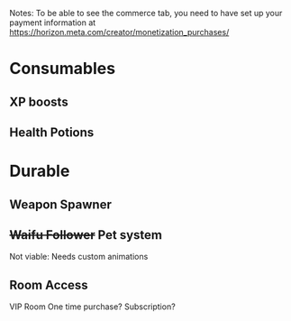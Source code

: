 Notes: To be able to see the commerce tab, you need to have set up your payment information at https://horizon.meta.com/creator/monetization_purchases/ 

# Consumables 

## XP boosts

## Health Potions 

# Durable

## Weapon Spawner 

## ~~Waifu Follower~~ Pet system
Not viable: Needs custom animations

## Room Access
VIP Room
One time purchase? 
Subscription?
